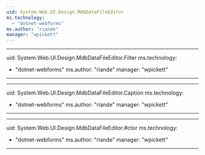 ```yaml
---
uid: System.Web.UI.Design.MdbDataFileEditor
ms.technology: 
  - "dotnet-webforms"
ms.author: "riande"
manager: "wpickett"
---
```


---
uid: System.Web.UI.Design.MdbDataFileEditor.Filter
ms.technology: 
  - "dotnet-webforms"
ms.author: "riande"
manager: "wpickett"
---

---
uid: System.Web.UI.Design.MdbDataFileEditor.Caption
ms.technology: 
  - "dotnet-webforms"
ms.author: "riande"
manager: "wpickett"
---

---
uid: System.Web.UI.Design.MdbDataFileEditor.#ctor
ms.technology: 
  - "dotnet-webforms"
ms.author: "riande"
manager: "wpickett"
---
